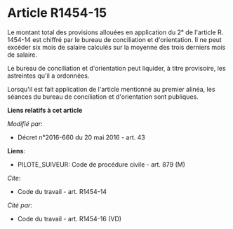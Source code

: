 # Article R1454-15

Le montant total des provisions allouées en application du 2° de l'article R. 1454-14 est chiffré par le bureau de
conciliation et d'orientation. Il ne peut excéder six mois de salaire calculés sur la moyenne des trois derniers mois de
salaire. 

Le bureau de conciliation et d'orientation peut liquider, à titre provisoire, les astreintes qu'il a ordonnées. 

Lorsqu'il est fait application de l'article mentionné au premier alinéa, les séances du bureau de conciliation et
d'orientation sont publiques.

**Liens relatifs à cet article**

_Modifié par_:

  - Décret n°2016-660 du 20 mai 2016 - art. 43

**Liens**:

  - PILOTE_SUIVEUR: Code de procédure civile - art. 879 (M)

_Cite_:

  - Code du travail - art. R1454-14

_Cité par_:

  - Code du travail - art. R1454-16 (VD)
